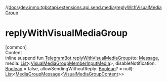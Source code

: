 //[docs](../../index.md)/[dev.inmo.tgbotapi.extensions.api.send.media](index.md)/[replyWithVisualMediaGroup](reply-with-visual-media-group.md)



# replyWithVisualMediaGroup  
[common]  
Content  
inline suspend fun [TelegramBot](../dev.inmo.tgbotapi.bot/index.md#%5Bdev.inmo.tgbotapi.bot%2FTelegramBot%2F%2F%2FPointingToDeclaration%2F%5D%2FClasslikes%2F625018081).[replyWithVisualMediaGroup](reply-with-visual-media-group.md)(to: [Message](../dev.inmo.tgbotapi.types.message.abstracts/-message/index.md), media: [List](https://kotlinlang.org/api/latest/jvm/stdlib/kotlin.collections/-list/index.html)<[VisualMediaGroupMemberInputMedia](../dev.inmo.tgbotapi.types.InputMedia/-visual-media-group-member-input-media/index.md)>, disableNotification: [Boolean](https://kotlinlang.org/api/latest/jvm/stdlib/kotlin/-boolean/index.html) = false, allowSendingWithoutReply: [Boolean](https://kotlinlang.org/api/latest/jvm/stdlib/kotlin/-boolean/index.html)? = null): [List](https://kotlinlang.org/api/latest/jvm/stdlib/kotlin.collections/-list/index.html)<[MediaGroupMessage](../dev.inmo.tgbotapi.types.message.abstracts/-media-group-message/index.md)<[VisualMediaGroupContent](../dev.inmo.tgbotapi.types.message.content.abstracts/-visual-media-group-content/index.md)>>  



